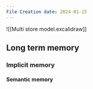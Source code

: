 ```yaml
---
File Creation date: 2024-01-15
---
```

![[Multi store model.excalidraw]]



## Long term memory

### Implicit memory

#### Semantic memory